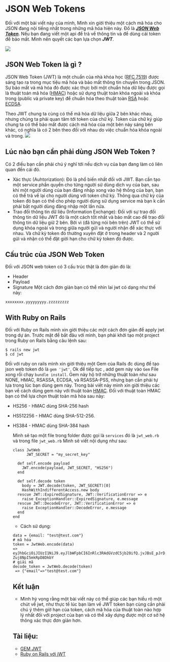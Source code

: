 # **JSON Web Tokens**
Đối với một bài viết này của mình, Mình xin giời thiệu một cách mã hóa cho JSON đang nội tiếng nhất trong những mã hóa hiện này. Đố là [***JSON Web Token***](https://jwt.io/). Nếu bạn đang viết một api để trả về thông tin và để  dùng cái token để bảo mất. Mình nền quyết các bạn lựa chọn ***JWT***.

![](https://images.viblo.asia/0d1034cf-6d5e-4c13-bf8c-fa0bca84e063.png)
## **JSON Web Token là gì ?**
JSON Web Token (JWT) là một chuẩn của nhà khóa học ([RFC 7519](https://tools.ietf.org/html/rfc7519)) được sáng tạo ra trong mục tiệu mã hóa và bảo mất thông tin chuyển trong JSON. Sự bảo mất và mã hóa đó được xác thực bởi một chuẩn hóa dữ liệu được gọi là thuật toán mã hóa ([HMAC](https://en.wikipedia.org/wiki/HMAC)) hoặc sử dụng thuật toàn khóa ngoài và khóa trong (public và private key) để chuẩn hóa theo thuật toàn [RSA](https://en.wikipedia.org/wiki/RSA_(cryptosystem)) hoặc [ECDSA](https://en.bitcoin.it/wiki/Elliptic_Curve_Digital_Signature_Algorithm).

Theo JWT chung ta cùng có thể mã hóa dữ liệu giữa 2 bên khác nhau, nhưng chúng ta phải quan tâm tới token của chữ ký. Token của chữ ký giúp chung ta có thể bảo mất được cách mã hóa của một bên này sáng bên khác, có nghĩa là có 2 bên theo đối với nhau do việc chuẩn hóa khóa ngoài và trong.
 ![](https://images.viblo.asia/38c1c4e0-57a5-4db5-8293-796c0cb17df9.png)
 
 ## **Lúc nào bạn cần phải dùng JSON Web Token ?**

Có 2 điều bạn cần phải chú ý nghĩ tới nếu dịch vụ của bạn đang làm có liên quan đến cái đó.

- Xác thực (Auhtorization):  Đó là phổ biến nhất đối với JWT. Bạn cần tạo một service phần quyền cho từng người sử dùng dịch vụ của bạn, sau khi một người dùng của bạn đăng nhập xong vào hệ thống của bạn, bạn có thể trả về lại cho người dùng với token chữ kỳ. Thông qua chữ kỳ của token đó bạn có thể cho phép người dùng sử dụng service mà bạn k cần phải bắt người dùng đăng nhập một lần nữa.
- Trao đối  thông tin dữ liệu (Information Exchange): Đối với sự trao đối thông tin dữ liệu JWT đó là một cách tốt nhất và bảo mất cao để trao đổi thông tin dữ liệu giữ 2 bên. Bởi vì (đã từng nói bên trên) JWT có thể sử dụng khóa ngoài và trong giữa người gửi và người nhận để xác thực với nhau. Và chữ kỳ token đó thường xuyên đặt ở trong header và 2 người gửi và nhận có thể đặt giời hạn cho chữ kỳ token đó được.

## **Cấu trúc của JSON Web Token**
Đối với JSON web token có 3 cấu trúc thật là đơn giản đó là:
- Header
- Payload
- Signature
Một cách đơn giản bạn có thể nhìn lai jwt có dạng như thế này:
```
xxxxxxxx.yyyyyyyyy.zzzzzzzzz
```
## **With Ruby on Rails**
Đối với Ruby on Rails mình xin giời thiệu các một cách đơn giản để apply jwt trong dự án. Trước mặt để bắt đâu với mình, bạn phải khởi tạo một project trong Ruby on Rails bằng câu lệnh sau:
```
$ rails new jwt
$ cd jwt
```
Đối với ruby on rails mình xin giời thiệu một Gem của Rails đc dùng để tạo json web token đó là ```gem 'jwt'```, Ok để tiếp tục , add gem này vào ```Gem``` File xong rồi chạy ```bundle install```. Gem này hộ trỡ những thuật toàn như sau NONE, HMAC, RSASSA, ECDSA, và RSASSA-PSS, nhưng bạn cần phải tự lựa trong lúc bạn dùng gem này. Trong bài viết này mình xin giời thiệu  các bạn về cách dùng gem này với thuật toàn [HMAC](https://en.wikipedia.org/wiki/HMAC).  Đối với thuật toàn HMAC bạn có thể lựa chọn thuật toàn mã hòa sau này:

- HS256 - HMAC dùng   SHA-256 hash 
- HS512256 - HMAC dùng SHA-512-256.
- HS384 - HMAC dùng SHA-384 hash 

    Mình sẽ tạo một file trong folder được gọi là ```services``` đó là ```jwt_web.rb```  và trong file ```jwt_web.rb``` Mình sẽ viết nội dụng như sau:
    ```
    class JwtWeb
          JWT_SECRET = "my_secret_key"

      def self.encode payload
        JWT.encode(payload, JWT_SECRET, "HS256")
      end

      def self.decode token
        body = JWT.decode(token, JWT_SECRET)[0]
        HashWithIndifferentAccess.new body
      rescue JWT::ExpiredSignature, JWT::VerificationError => e
        raise ExceptionHandler::ExpiredSignature, e.message
      rescue JWT::DecodeError, JWT::VerificationError => e
        raise ExceptionHandler::DecodeError, e.message
      end
    end
    ```
    - Cách sử dụng:
    ```
    data = {email: "test@test.com"}
    # mã hóa
    token = JwtWeb.encode(data)
    =>  eyJhbGciOiJIUzI1NiJ9.eyJlbWFpbCI6InRlc3RAdGVzdC5jb20ifQ.jvJBsE_pJrDaaJszJGwlEoI9-Zuj8NpI5mkRpD8DkbY
    # giải mă
    decode_token = JwtWeb.decode(token)
     => {"email"=>"test@test.com"}
    ```
    ## Kết luận
    - Mình hỳ vọng rằng một bài viết này có thể giúp các bạn hiểu rõ một chút về jwt, như thực tế lúc bạn làm về JWT token bạn cùng cần phải chú ý thêm giờ hạn của token, cách mã hóa của thuật toàn nào hợp lý nhất đối với project của bạn và có thể xây dựng được một cơ sở hệ thông xác thực đơn giản hơn.
    ## Tài liệu:
    - [GEM JWT](https://www.rubydoc.info/gems/jwt/2.1.0)
    - [Ruby on Rails với jWT](https://engineering.musefind.com/building-a-simple-token-based-authorization-api-with-rails-a5c181b83e02)
